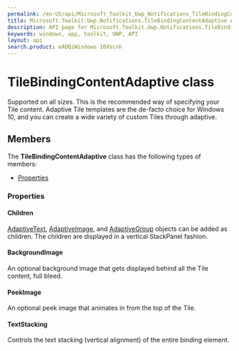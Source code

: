 ```yaml
---
permalink: /en-US/api/Microsoft_Toolkit_Uwp_Notifications_TileBindingContentAdaptive.htm
title: Microsoft.Toolkit.Uwp.Notifications.TileBindingContentAdaptive API 
description: API page for Microsoft.Toolkit.Uwp.Notifications.TileBindingContentAdaptive
keywords: windows, app, toolkit, UWP, API
layout: api
search.product: eADQiWindows 10XVcnh
---
```



# TileBindingContentAdaptive class

Supported on all sizes. This is the recommended way of specifying your Tile content. Adaptive Tile templates are the de-facto choice for Windows 10, and you can create a wide variety of custom Tiles through adaptive.

## Members

The **TileBindingContentAdaptive** class has the following types of members:

* [Properties](#Properties)

### Properties

#### Children

[AdaptiveText](Microsoft_Toolkit_Uwp_Notifications_AdaptiveText.htm), [AdaptiveImage](Microsoft_Toolkit_Uwp_Notifications_AdaptiveImage.htm), and [AdaptiveGroup](Microsoft_Toolkit_Uwp_Notifications_AdaptiveGroup.htm) objects can be added as children. The children are displayed in a vertical StackPanel fashion.



#### BackgroundImage

An optional background image that gets displayed behind all the Tile content, full bleed.



#### PeekImage

An optional peek image that animates in from the top of the Tile.



#### TextStacking

Controls the text stacking (vertical alignment) of the entire binding element.


